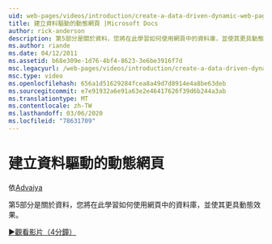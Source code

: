 ```yaml
---
uid: web-pages/videos/introduction/create-a-data-driven-dynamic-web-page
title: 建立資料驅動的動態網頁 |Microsoft Docs
author: rick-anderson
description: 第5部分是關於資料，您將在此學習如何使用網頁中的資料庫，並使其更具動態效果。
ms.author: riande
ms.date: 04/12/2011
ms.assetid: b68e309e-1d76-4bf4-8623-3e6be3916f7d
msc.legacyurl: /web-pages/videos/introduction/create-a-data-driven-dynamic-web-page
msc.type: video
ms.openlocfilehash: 656a1d51629284fcea8a49d7d8914e4a8be63deb
ms.sourcegitcommit: e7e91932a6e91a63e2e46417626f39d6b244a3ab
ms.translationtype: MT
ms.contentlocale: zh-TW
ms.lasthandoff: 03/06/2020
ms.locfileid: "78631709"
---
```

# <a name="create-a-data-driven-dynamic-web-page"></a>建立資料驅動的動態網頁

依[Advaiya](https://twitter.com/Advaiyasolns)

第5部分是關於資料，您將在此學習如何使用網頁中的資料庫，並使其更具動態效果。

[&#9654;觀看影片（4分鐘）](https://channel9.msdn.com/Blogs/ASP-NET-Site-Videos/create-a-data-driven-dynamic-web-page)
